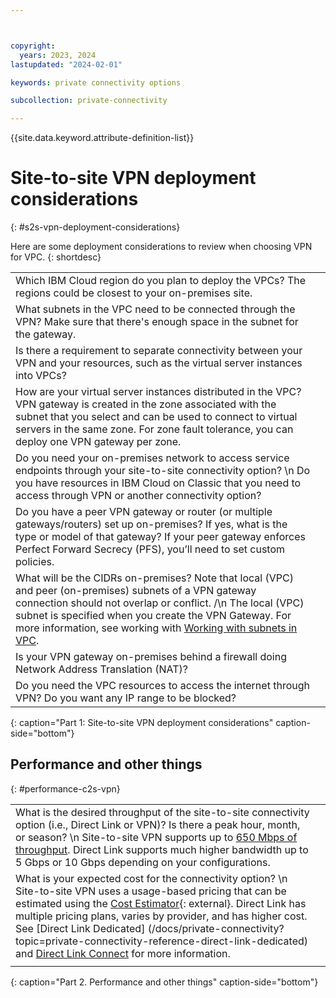 ```yaml
---



copyright:
  years: 2023, 2024
lastupdated: "2024-02-01"

keywords: private connectivity options

subcollection: private-connectivity

---
```


{{site.data.keyword.attribute-definition-list}}

# Site-to-site VPN deployment considerations
{: #s2s-vpn-deployment-considerations}

Here are some deployment considerations to review when choosing VPN for VPC.
{: shortdesc}

|   |   |
|:----|:--------|
|Which IBM Cloud region do you plan to deploy the VPCs? The regions could be closest to your on-premises site.| |
|What subnets in the VPC need to be connected through the VPN? Make sure that there's enough space in the subnet for the gateway.| |
|Is there a requirement to separate connectivity between your VPN and your resources, such as the virtual server instances into VPCs?| |
|How are your virtual server instances distributed in the VPC? VPN gateway is created in the zone associated with the subnet that you select and can be used to connect to virtual servers in the same zone. For zone fault tolerance, you can deploy one VPN gateway per zone.| |
|Do you need your on-premises network to access service endpoints through your site-to-site connectivity option?  \n Do you have resources in IBM Cloud on Classic that you need to access through VPN or another connectivity option?|  |
|Do you have a peer VPN gateway or router (or multiple gateways/routers) set up on-premises? If yes, what is the type or model of that gateway? If your peer gateway enforces Perfect Forward Secrecy (PFS), you’ll need to set custom policies.|  |
|What will be the CIDRs on-premises? Note that local (VPC) and peer (on-premises) subnets of a VPN gateway connection should not overlap or conflict.  /\n The local (VPC) subnet is specified when you create the VPN Gateway. For more information, see working with [Working with subnets in VPC](/docs/vpc?topic=vpc-subnets-configure).| |
|Is your VPN gateway on-premises behind a firewall doing Network Address Translation (NAT)?|  |
|Do you need the VPC resources to access the internet through VPN? Do you want any IP range to be blocked? |  |
{: caption="Part 1: Site-to-site VPN deployment considerations" caption-side="bottom"}

## Performance and other things
{: #performance-c2s-vpn}

|   |   |
|:----|:--------|
|What is the desired throughput of the site-to-site connectivity option (i.e., Direct Link or VPN)? Is there a peak hour, month, or season?  \n Site-to-site VPN supports up to [650 Mbps of throughput](/docs/vpc?topic=vpc-faqs-vpn). Direct Link supports much higher bandwidth up to 5 Gbps or 10 Gbps depending on your configurations. | |
|What is your expected cost for the connectivity option?  \n Site-to-site VPN uses a usage-based pricing that can be estimated using the [Cost Estimator](https://www.ibm.com/cloud/cloud-calculator){: external}. Direct Link has multiple pricing plans, varies by provider, and has higher cost. See [Direct Link Dedicated] (/docs/private-connectivity?topic=private-connectivity-reference-direct-link-dedicated) and [Direct Link Connect](/docs/private-connectivity?topic=private-connectivity-reference-direct-link-connect) for more information.
| |
{: caption="Part 2. Performance and other things" caption-side="bottom"}
